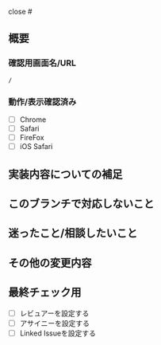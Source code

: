 close #

## 概要

### 確認用画面名/URL
`/`

### 動作/表示確認済み
- [ ] Chrome
- [ ] Safari
- [ ] FireFox
- [ ] iOS Safari

## 実装内容についての補足


## このブランチで対応しないこと


## 迷ったこと/相談したいこと


## その他の変更内容


## 最終チェック用
- [ ] レビュアーを設定する
- [ ] アサイニーを設定する
- [ ] Linked Issueを設定する
